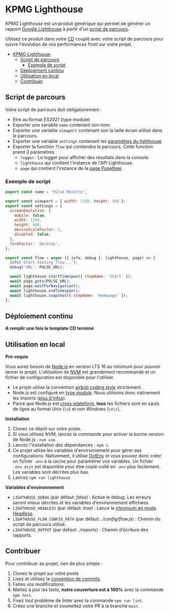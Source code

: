 # KPMG Lighthouse

_KPMG Lighthouse_ est un produit générique qui permet de générer un rapport [Google Lighthouse](https://developers.google.com/web/tools/lighthouse) à partir d'un [script de parcours](#script-de-parcours).

Utilisez ce produit dans votre [CD](https://fr.wikipedia.org/wiki/D%C3%A9ploiement_continu) couplé avec votre script de parcours pour suivre l'évolution de vos performances front sur votre projet.

- [KPMG Lighthouse](#kpmg-lighthouse)
  - [Script de parcours](#script-de-parcours)
    - [Exemple de script](#exemple-de-script)
  - [Déploiement continu](#déploiement-continu)
  - [Utilisation en local](#utilisation-en-local)
  - [Contribuer](#contribuer)

## Script de parcours

Votre script de parcours doit obligatoirement :
* Etre au format ES2021 (type module)
* Exporter une variable `name` contenant son nom.
* Exporter une variable `viewport` contenant son la taille écran utilisé dans le parcours.
* Exporter une variable `settings` contenant les [paramètres du lighthouse](https://github.com/GoogleChrome/lighthouse/tree/master/docs).
* Exporter la function `flow` qui contiendra le parcours. Cette function prend 3 paramètres :
  * `logger` : Le logger pour afficher des résultats dans la console.
  * `lighthouse` qui contient l'instance de l'API Lighthouse.
  * `page` qui contient l'instance de la [page Pupetteer](https://devdocs.io/puppeteer-page/).

### Exemple de script

```js
export const name = 'Pulse Recette';

export const viewport = { width: 1350, height: 940 };
export const settings = {
  screenEmulation: {
    mobile: false,
    width: 1350,
    height: 940,
    deviceScaleFactor: 1,
    disabled: false,
  },
  formFactor: 'desktop',
};

export const flow = async ({ info, debug }, lighthouse, page) => {
  info('Start testing flow...');
  debug('URL', PULSE_URL);

  await lighthouse.startTimespan({ stepName: 'Start' });
  await page.goto(PULSE_URL);
  await page.waitForNavigation();
  await lighthouse.endTimespan();
  await lighthouse.snapshot({ stepName: 'Homepage' });
};

```

## Déploiement continu

**A remplir une fois le template CD terminé**

## Utilisation en local

**Pré-requis**

Vous aurez besoin de [Node.js](https://nodejs.org) en version LTS 16 au minimum pour pouvoir lancer le projet. L'utilisation de [NVM](https://github.com/nvm-sh/nvm) est grandement recommandé et un fichier de configuration est disponible pour l'utiliser.

* Le projet utilise la convention [airbnb coding style](https://github.com/airbnb/javascript) strictement.
* Node.js est configuré en [type _module_](https://nodejs.org/docs/latest-v13.x/api/esm.html#esm_enabling). Nous utilisons donc nativement les imports ([plus d'infos](https://developer.mozilla.org/fr/docs/Web/JavaScript/Guide/Modules)).
* Parce que Node.js est [cross-plateform](https://nodejs.org/en/about/), **tous** les fichiers sont en sauts de ligne au format Unix (`\n`) et non Windows (`\n\r`).

**Installation**
1. Clonez ce dépôt sur votre poste.
2. Si vous utilisez NVM, lancez la commande pour activer la bonne version de Node.js : `nvm use`.
3. Lancez l'installation des dépendances : `npm i`.
4. Ce projet utilise les variables d'environnement pour gérer ses configurations. Nativement, il utilise [DotEnv](https://github.com/motdotla/dotenv) et vous pouvez donc créer un fichier `.env` à la racine pour paramétrer vos variables. Un fichier `.env.dist` est disponible pour être copié-collé en `.env` plus facilement. Les variables sont décrites plus bas.
5. Lancez `npm run lighthouse`

**Variables d'environnement**
* `LIGHTHOUSE_DEBUG` (par défaut: _false_) : Active le debug. Les erreurs seront mieux décrites et les variables d'environnement affichées.
* `LIGHTHOUSE_HEADLESS` (par défaut: _true_) : Lance le [chromium en mode Headless](https://developers.google.com/web/updates/2017/04/headless-chrome).
* `LIGHTHOUSE_FLOW_CONFIG_PATH` (par défaut: _./config/flow.js_) : Chemin du script de parcours utilisé.
* `LIGHTHOUSE_OUTPUT` (par défaut: _./reports_) : Chemin d'écriture des rapports.

## Contribuer

Pour contribuer au projet, rien de plus simple :

1. Clonez le projet sur votre poste
2. Lisez et utilisez la [convention de commits](./.azuredevops/COMMIT_CONVENTION.md).
3. Faites vos modifications.
4. Mettez à jour les tests, **notre couverture est à 100%** avec la commande `npm test`.
5. Fixez tout problème de linter avec la commande `npm run lint`.
6. Créez une branche et soumettez votre PR à la branche `main`.
